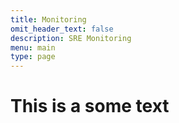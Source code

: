 ```yaml
---
title: Monitoring
omit_header_text: false
description: SRE Monitoring
menu: main
type: page
---
```

# This is a some text
